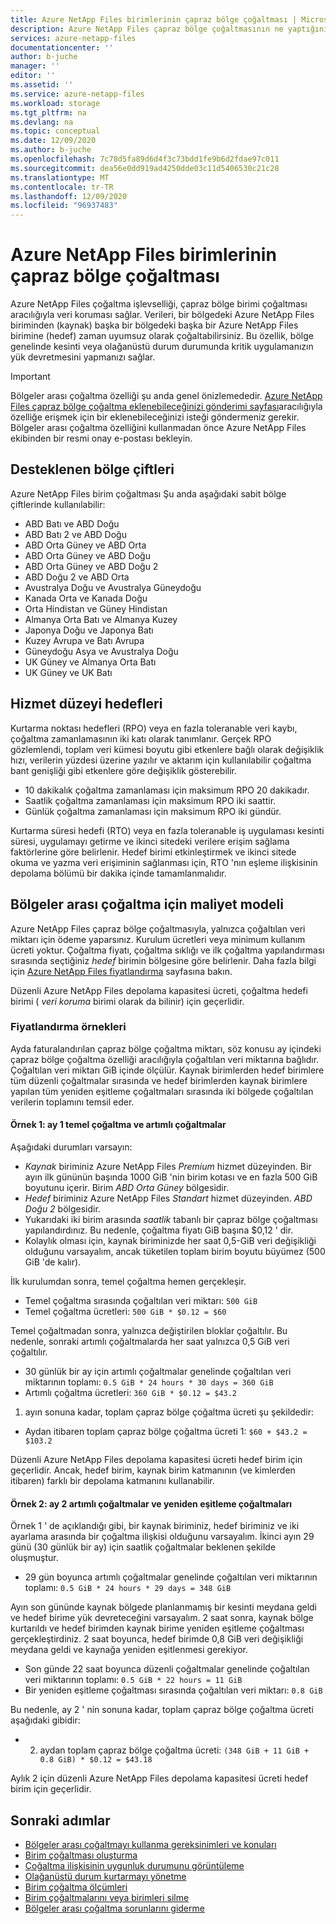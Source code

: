 ```yaml
---
title: Azure NetApp Files birimlerinin çapraz bölge çoğaltması | Microsoft Docs
description: Azure NetApp Files çapraz bölge çoğaltmasının ne yaptığını, desteklenen bölge çiftlerini, hizmet düzeyi hedeflerini, veri dayanıklılığı ve maliyet modelini açıklar.
services: azure-netapp-files
documentationcenter: ''
author: b-juche
manager: ''
editor: ''
ms.assetid: ''
ms.service: azure-netapp-files
ms.workload: storage
ms.tgt_pltfrm: na
ms.devlang: na
ms.topic: conceptual
ms.date: 12/09/2020
ms.author: b-juche
ms.openlocfilehash: 7c78d5fa89d6d4f3c73bdd1fe9b6d2fdae97c011
ms.sourcegitcommit: dea56e0dd919ad4250dde03c11d5406530c21c28
ms.translationtype: MT
ms.contentlocale: tr-TR
ms.lasthandoff: 12/09/2020
ms.locfileid: "96937483"
---
```

# <a name="cross-region-replication-of-azure-netapp-files-volumes"></a>Azure NetApp Files birimlerinin çapraz bölge çoğaltması

Azure NetApp Files çoğaltma işlevselliği, çapraz bölge birimi çoğaltması aracılığıyla veri koruması sağlar. Verileri, bir bölgedeki Azure NetApp Files biriminden (kaynak) başka bir bölgedeki başka bir Azure NetApp Files birimine (hedef) zaman uyumsuz olarak çoğaltabilirsiniz.  Bu özellik, bölge genelinde kesinti veya olağanüstü durum durumunda kritik uygulamanızın yük devretmesini yapmanızı sağlar.

> [!IMPORTANT]
> Bölgeler arası çoğaltma özelliği şu anda genel önizlemededir. [Azure NetApp Files çapraz bölge çoğaltma eklenebileceğinizi gönderimi sayfası](https://aka.ms/anfcrrpreviewsignup)aracılığıyla özelliğe erişmek için bir eklenebileceğinizi isteği göndermeniz gerekir. Bölgeler arası çoğaltma özelliğini kullanmadan önce Azure NetApp Files ekibinden bir resmi onay e-postası bekleyin.

## <a name="supported-region-pairs"></a>Desteklenen bölge çiftleri

Azure NetApp Files birim çoğaltması Şu anda aşağıdaki sabit bölge çiftlerinde kullanılabilir:  

* ABD Batı ve ABD Doğu
* ABD Batı 2 ve ABD Doğu 
* ABD Orta Güney ve ABD Orta 
* ABD Orta Güney ve ABD Doğu
* ABD Orta Güney ve ABD Doğu 2 
* ABD Doğu 2 ve ABD Orta 
* Avustralya Doğu ve Avustralya Güneydoğu
* Kanada Orta ve Kanada Doğu
* Orta Hindistan ve Güney Hindistan
* Almanya Orta Batı ve Almanya Kuzey
* Japonya Doğu ve Japonya Batı
* Kuzey Avrupa ve Batı Avrupa
* Güneydoğu Asya ve Avustralya Doğu
* UK Güney ve Almanya Orta Batı
* UK Güney ve UK Batı

## <a name="service-level-objectives"></a>Hizmet düzeyi hedefleri

Kurtarma noktası hedefleri (RPO) veya en fazla toleranable veri kaybı, çoğaltma zamanlamasının iki katı olarak tanımlanır.  Gerçek RPO gözlemlendi, toplam veri kümesi boyutu gibi etkenlere bağlı olarak değişiklik hızı, verilerin yüzdesi üzerine yazılır ve aktarım için kullanılabilir çoğaltma bant genişliği gibi etkenlere göre değişiklik gösterebilir.   

* 10 dakikalık çoğaltma zamanlaması için maksimum RPO 20 dakikadır.  
* Saatlik çoğaltma zamanlaması için maksimum RPO iki saattir.  
* Günlük çoğaltma zamanlaması için maksimum RPO iki gündür.  

Kurtarma süresi hedefi (RTO) veya en fazla toleranable iş uygulaması kesinti süresi, uygulamayı getirme ve ikinci sitedeki verilere erişim sağlama faktörlerine göre belirlenir. Hedef birimi etkinleştirmek ve ikinci sitede okuma ve yazma veri erişiminin sağlanması için, RTO 'nın eşleme ilişkisinin depolama bölümü bir dakika içinde tamamlanmalıdır.

## <a name="cost-model-for-cross-region-replication"></a>Bölgeler arası çoğaltma için maliyet modeli  

Azure NetApp Files çapraz bölge çoğaltmasıyla, yalnızca çoğaltılan veri miktarı için ödeme yaparsınız. Kurulum ücretleri veya minimum kullanım ücreti yoktur. Çoğaltma fiyatı, çoğaltma sıklığı ve ilk çoğaltma yapılandırması sırasında seçtiğiniz *hedef* birimin bölgesine göre belirlenir. Daha fazla bilgi için [Azure NetApp Files fiyatlandırma](https://azure.microsoft.com/pricing/details/netapp/) sayfasına bakın.  

Düzenli Azure NetApp Files depolama kapasitesi ücreti, çoğaltma hedefi birimi ( *veri koruma* birimi olarak da bilinir) için geçerlidir. 

### <a name="pricing-examples"></a>Fiyatlandırma örnekleri

Ayda faturalandırılan çapraz bölge çoğaltma miktarı, söz konusu ay içindeki çapraz bölge çoğaltma özelliği aracılığıyla çoğaltılan veri miktarına bağlıdır. Çoğaltılan veri miktarı GiB içinde ölçülür. Kaynak birimlerden hedef birimlere tüm düzenli çoğaltmalar sırasında ve hedef birimlerden kaynak birimlere yapılan tüm yeniden eşitleme çoğaltmaları sırasında iki bölgede çoğaltılan verilerin toplamını temsil eder.

#### <a name="example-1-month-1-baseline-replication-and-incremental-replications"></a>Örnek 1: ay 1 temel çoğaltma ve artımlı çoğaltmalar

Aşağıdaki durumları varsayın:

* *Kaynak* biriminiz Azure NetApp Files *Premium* hizmet düzeyinden. Bir ayın ilk gününün başında 1000 GiB 'nin birim kotası ve en fazla 500 GiB boyutunu içerir. Birim *ABD Orta Güney* bölgesidir.
* *Hedef* biriminiz Azure NetApp Files *Standart* hizmet düzeyinden. *ABD Doğu 2* bölgesidir.
* Yukarıdaki iki birim arasında *saatlik* tabanlı bir çapraz bölge çoğaltması yapılandırdınız. Bu nedenle, çoğaltma fiyatı GiB başına $0,12 ' dir.
* Kolaylık olması için, kaynak biriminizde her saat 0,5-GiB veri değişikliği olduğunu varsayalım, ancak tüketilen toplam birim boyutu büyümez (500 GiB 'de kalır). 

İlk kurulumdan sonra, temel çoğaltma hemen gerçekleşir.  

* Temel çoğaltma sırasında çoğaltılan veri miktarı: `500 GiB`
* Temel çoğaltma ücretleri: `500 GiB * $0.12 = $60`

Temel çoğaltmadan sonra, yalnızca değiştirilen bloklar çoğaltılır. Bu nedenle, sonraki artımlı çoğaltmalarda her saat yalnızca 0,5 GiB veri çoğaltılır.

* 30 günlük bir ay için artımlı çoğaltmalar genelinde çoğaltılan veri miktarının toplamı: `0.5 GiB * 24 hours * 30 days = 360 GiB`
* Artımlı çoğaltma ücretleri: `360 GiB * $0.12 = $43.2`

1. ayın sonuna kadar, toplam çapraz bölge çoğaltma ücreti şu şekildedir:  

*  Aydan itibaren toplam çapraz bölge çoğaltma ücreti 1: `$60 + $43.2 = $103.2`

Düzenli Azure NetApp Files depolama kapasitesi ücreti hedef birim için geçerlidir. Ancak, hedef birim, kaynak birim katmanının (ve kimlerden itibaren) farklı bir depolama katmanını kullanabilir.

#### <a name="example-2-month-2-incremental-replications-and-resync-replications"></a>Örnek 2: ay 2 artımlı çoğaltmalar ve yeniden eşitleme çoğaltmaları  

Örnek 1 ' de açıklandığı gibi, bir kaynak biriminiz, hedef biriminiz ve iki ayarlama arasında bir çoğaltma ilişkisi olduğunu varsayalım. İkinci ayın 29 günü (30 günlük bir ay) için saatlik çoğaltmalar beklenen şekilde oluşmuştur.

* 29 gün boyunca artımlı çoğaltmalar genelinde çoğaltılan veri miktarının toplamı: `0.5 GiB * 24 hours * 29 days = 348 GiB`

Ayın son gününde kaynak bölgede planlanmamış bir kesinti meydana geldi ve hedef birime yük devreteceğini varsayalım. 2 saat sonra, kaynak bölge kurtarıldı ve hedef birimden kaynak birime yeniden eşitleme çoğaltması gerçekleştirdiniz. 2 saat boyunca, hedef birimde 0,8 GiB veri değişikliği meydana geldi ve kaynağa yeniden eşitlenmesi gerekiyor.

* Son günde 22 saat boyunca düzenli çoğaltmalar genelinde çoğaltılan veri miktarının toplamı: `0.5 GiB * 22 hours = 11 GiB`
* Bir yeniden eşitleme çoğaltması sırasında çoğaltılan veri miktarı: `0.8 GiB`

Bu nedenle, ay 2 ' nin sonuna kadar, toplam çapraz bölge çoğaltma ücreti aşağıdaki gibidir:  

* 2. aydan toplam çapraz bölge çoğaltma ücreti: `(348 GiB + 11 GiB + 0.8 GiB) * $0.12 = $43.18`

Aylık 2 için düzenli Azure NetApp Files depolama kapasitesi ücreti hedef birim için geçerlidir.

## <a name="next-steps"></a>Sonraki adımlar
* [Bölgeler arası çoğaltmayı kullanma gereksinimleri ve konuları](cross-region-replication-requirements-considerations.md)
* [Birim çoğaltması oluşturma](cross-region-replication-create-peering.md)
* [Çoğaltma ilişkisinin uygunluk durumunu görüntüleme](cross-region-replication-display-health-status.md)
* [Olağanüstü durum kurtarmayı yönetme](cross-region-replication-manage-disaster-recovery.md)
* [Birim çoğaltma ölçümleri](azure-netapp-files-metrics.md#replication)
* [Birim çoğaltmalarını veya birimleri silme](cross-region-replication-delete.md)
* [Bölgeler arası çoğaltma sorunlarını giderme](troubleshoot-cross-region-replication.md)


